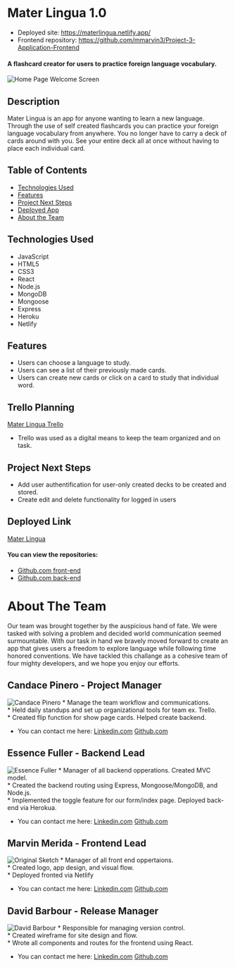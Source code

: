 # Mater Lingua 1.0

* Deployed site: https://materlingua.netlify.app/
* Frontend repository: https://github.com/mmarvin3/Project-3-Application-Frontend


#### A flashcard creator for users to practice foreign language vocabulary. 

<img src="https://i.imgur.com/e4HO4cN.png" alt="Home Page Welcome Screen"/>

## Description
Mater Lingua is an app for anyone wanting to learn a new language. Through the use of self created flashcards you can practice your foreign language vocabulary from anywhere. You no longer have to carry a deck of cards around with you. See your entire deck all at once without having to place each individual card.  

## Table of Contents
* [Technologies Used](#technologiesused)
* [Features](#features)
* [Project Next Steps](#nextsteps)
* [Deployed App](#deployment)
* [About the Team](#team)

## <a name="technologiesused"></a>Technologies Used
* JavaScript
* HTML5
* CSS3
* React
* Node.js
* MongoDB
* Mongoose
* Express
* Heroku
* Netlify


## Features
* Users can choose a language to study.
* Users can see a list of their previously made cards.
* Users can create new cards or click on a card to study that individual word. 


## Trello Planning
[Mater Lingua Trello](https://trello.com/b/nKZlIljC/mater-lingua)
* Trello was used as a digital means to keep the team organized and on task. 

## <a name="nextsteps"></a>Project Next Steps
* Add user authentification for user-only created decks to be created and stored.
* Create edit and delete functionality for logged in users


## <a name="deployment"></a>Deployed Link

[Mater Lingua](https://materlingua.netlify.app/)


#### You can view the repositories:
* [Github.com front-end](https://github.com/mmarvin3/Project-3-Application-Frontend/)
* [Github.com back-end](https://github.com/eufuller/Project-3-Application)


# <a name="team"></a>About The Team
Our team was brought together by the auspicious hand of fate. We were tasked with solving a problem and decided world communication seemed surmountable. With our task in hand we bravely moved forward to create an app that gives users a freedom to explore language while following time honored conventions. We have tackled this challange as a cohesive team of four mighty developers, and we hope you enjoy our efforts.

## Candace Pinero - Project Manager
<img src="https://i.imgur.com/DZUoqrab.jpg" alt="Candace Pinero"/>
* Manage the team workflow and communications. </br>
* Held daily standups and set up organizational tools for team ex. Trello.</br>
* Created flip function for show page cards. Helped create backend. </br>

* You can contact me here:
[Linkedin.com](https://www.linkedin.com/in/candace-pinero-84a6b922b/)
[Github.com](https://github.com/candacepinero)

## Essence Fuller - Backend Lead
<img src="https://i.imgur.com/O9Gj1X0b.jpg" alt="Essence Fuller"/>
* Manager of all backend opperations. Created MVC model.</br>
* Created the backend routing using Express, Mongoose/MongoDB, and Node.js.</br> 
* Implemented the toggle feature for our form/index page. Deployed back-end via Herokua.</br>

* You can contact me here:
[Linkedin.com](https://www.linkedin.com/in/essencefuller/)
[Github.com](https://github.com/eufuller)

## Marvin Merida - Frontend Lead
<img src="https://i.imgur.com/0gsV0B1b.jpg" alt="Original Sketch"/>
* Manager of all front end oppertaions. </br>
* Created logo, app design, and visual flow.</br>
* Deployed fronted via Netlify</br>

* You can contact me here:
[Linkedin.com](https://www.linkedin.com/in/marvin-merida/)
[Github.com](https://github.com/mmarvin3)

## David Barbour - Release Manager
<img src="https://i.imgur.com/T9PDInob.png" alt="David Barbour"/>
* Responsible for managing version control. </br>
* Created wireframe for site design and flow.</br>
* Wrote all components and routes for the frontend using React. </br>

* You can contact me here:
[Linkedin.com](https://www.linkedin.com/in/david-barbour/)
[Github.com](https://github.com/BarbourD)




